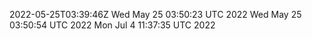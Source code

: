 2022-05-25T03:39:46Z
Wed May 25 03:50:23 UTC 2022
Wed May 25 03:50:54 UTC 2022
Mon Jul  4 11:37:35 UTC 2022
